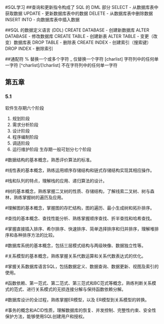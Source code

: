 #SQL学习
##查询和更新指令构成了 SQL 的 DML 部分
SELECT - 从数据库表中获取数据
UPDATE - 更新数据库表中的数据
DELETE - 从数据库表中删除数据
INSERT INTO - 向数据库表中插入数据

##SQL 的数据定义语言 (DDL)
CREATE DATABASE - 创建新数据库
ALTER DATABASE - 修改数据库
CREATE TABLE - 创建新表
ALTER TABLE - 变更（改变）数据库表
DROP TABLE - 删除表
CREATE INDEX - 创建索引（搜索键）
DROP INDEX - 删除索引

##通配符
%           替换一个或多个字符
_           仅替换一个字符
[charlist]  字符列中的任何单一字符
[^charlist]/[!charlist] 不在字符列中的任何单一字符



## 第五章 
### 5.1
软件生存期六个阶段
1. 规划阶段
2. 需求分析阶段
3. 设计阶段
4. 程序编制阶段
5. 调适阶段
6. 运行维护阶段
生存期一般可划分七个阶段






#数据结构的基本概念，熟悉评价算法的标准。

#线性表的基本概念，熟练运用顺序存储结构和链式存储结构实现其相应操作。

#栈和队列的特点，理解栈的应用、递归算法的设计。

#树的基本概念，熟练掌握二叉树的性质、存储结构，了解线索二叉树、树与森林，熟练掌握树的遍历及应用。

#理解图的基本概念，掌握图的存贮结构，图的遍历、最小生成树和拓扑排序。 

#查找的基本概念、查找性能分析、熟练掌握顺序查找、折半查找和哈希查找。

#掌握直接插入排序、希尔排序、快速排序、简单选择排序和归并排序，理解堆排序和各种排序方法的比较。



#数据库系统的基本概念，包括三层模式结构与两级映像、数据独立性等。

#关系模型的基本概念，熟练掌握关系代数运算和关系代数表达式的优化。

#掌握关系数据库语言SQL，包括数据定义、数据查询、数据更新、视图及索引的使用。

#函数依赖、第一范式、第二范式、第三范式和BC范式等概念，熟练判断关系模式的范式、进行关系模式的无损连接分解与保持函数依赖分解。

#数据库设计的全过程，熟练掌握ER模型，以及 ER模型到关系模型的转换。

#事务的概念和ACID性质，理解数据库的恢复、并发控制、完整性约束、安全性保护方法，能够使用SQL创建用户和授权。